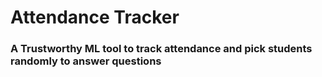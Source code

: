 # Attendance Tracker
### A Trustworthy ML tool to track attendance and pick students randomly to answer questions
